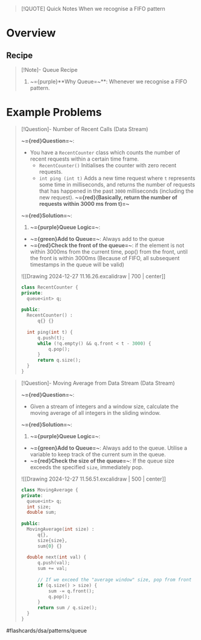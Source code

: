 > [!QUOTE] Quick Notes
>When we recognise a FIFO pattern

# Overview
## Recipe

>[!Note]- Queue Recipe
> <!-- Multiline -->
>1. ~={purple}**Why Queue=~**: Whenever we recognise a FIFO pattern.

# Example Problems

> [!Question]- Number of Recent Calls (Data Stream)
> <!-- Multiline -->
> **~={red}Question=~**:
> * You have a `RecentCounter` class which counts the number of recent requests within a certain time frame.
> 	* `RecentCounter()` Initialises the counter with zero recent requests.
> 	* `int ping (int t)` Adds a new time request where `t` represents some time in milliseconds, and returns the number of requests that has happened in the past `3000` milliseconds (including the new request). **~={red}(Basically, return the number of requests within 3000 ms from t)=~**
>
>**~={red}Solution=~**:
>1. **~={purple}Queue Logic=~**:
> * **~={green}Add to Queue=~**: Always add to the queue
> * **~={red}Check the front of the queue=~**: if the element is not within 3000ms from the current time, pop() from the front, until the front is within 3000ms (Because of FIFO, all subsequent timestamps in the queue will be valid)
>
> ![[Drawing 2024-12-27 11.16.26.excalidraw | 700 | center]]
>```cpp
>class RecentCounter {
>private:
>	queue<int​> q;
>	
>public:
>	RecentCounter() :
>		q{} {}
>	
>	int ping(int t) {
>		q.push(t);
>		while (!q.empty() && q.front < t - 3000) {
>			q.pop();
>		}
>		return q.size();
>	}
>}
>```

> [!Question]- Moving Average from Data Stream (Data Stream)
> <!-- Multiline -->
> **~={red}Question=~**:
> * Given a stream of integers and a window size, calculate the moving average of all integers in the sliding window.
>
>**~={red}Solution=~**:
>1. **~={purple}Queue Logic=~**:
> * **~={green}Add to Queue=~**: Always add to the queue. Utilise a variable to keep track of the current sum in the queue.
> * **~={red}Check the size of the queue=~**: If the queue size exceeds the specified `size`, immediately pop.
>
> ![[Drawing 2024-12-27 11.56.51.excalidraw | 500 | center]]
>```cpp
>class MovingAverage {
>private:
>	queue<int​> q;
>	int size;
>	double sum;
>	
>public:
>	MovingAverage(int size) :
>		q{},
>		size{size},
>		sum{0} {}
>	
>	double next(int val) {
>		q.push(val);
>		sum += val;
>		
>		// If we exceed the "average window" size, pop from front
>		if (q.size() > size) {
>			sum -= q.front();
>			q.pop();
>		}
>		return sum / q.size();
>	}
>}
>```

#flashcards/dsa/patterns/queue
